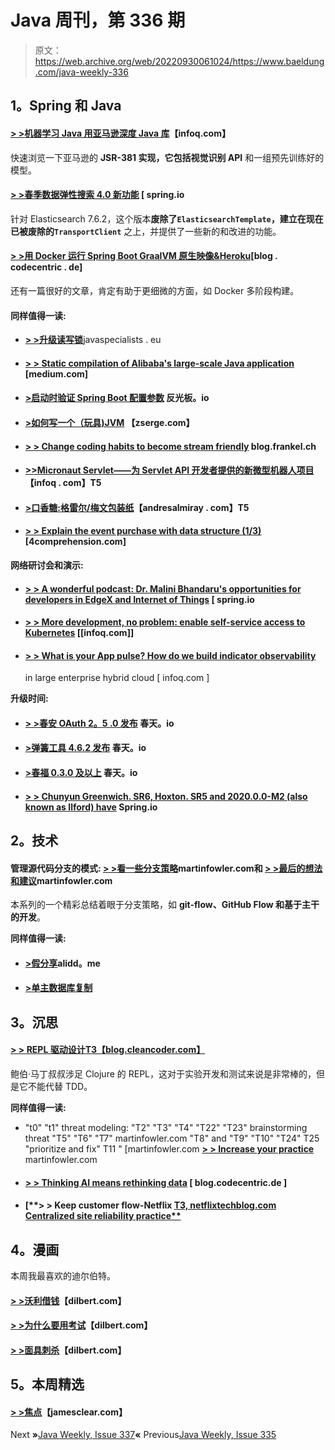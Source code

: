 # Java 周刊，第 336 期

> 原文：<https://web.archive.org/web/20220930061024/https://www.baeldung.com/java-weekly-336>

## 1。Spring 和 Java

#### [**> >机器学习 Java 用亚马逊深度 Java 库**](https://web.archive.org/web/20221208143856/https://www.infoq.com/articles/java-machine-learning-djl/)【infoq.com】

快速浏览一下亚马逊的 **JSR-381 实现，它包括视觉识别 API** 和一组预先训练好的模型。

#### [**> >春季数据弹性搜索 4.0 新功能**](https://web.archive.org/web/20221208143856/https://spring.io/blog/2020/05/27/what-s-new-in-spring-data-elasticsearch-4-0) [ spring.io

针对 Elasticsearch 7.6.2，这个版本**废除了`ElasticsearchTemplate`，建立在现在已被废除的`TransportClient`** 之上，并提供了一些新的和改进的功能。

#### [**> >用 Docker 运行 Spring Boot GraalVM 原生映像&Heroku**](https://web.archive.org/web/20221208143856/https://blog.codecentric.de/en/2020/06/spring-boot-graalvm-docker-heroku/)[blog . codecentric . de]

还有一篇很好的文章，肯定有助于更细微的方面，如 Docker 多阶段构建。

#### 同样值得一读:

*   [**> >升级读写锁**](https://web.archive.org/web/20221208143856/https://www.javaspecialists.eu/archive/Issue279.html)javaspecialists . eu
*   #### [**> > Static compilation of Alibaba's large-scale Java application**](https://web.archive.org/web/20221208143856/https://medium.com/graalvm/static-compilation-of-java-applications-at-alibaba-at-scale-2944163c92e) [medium.com]

*   #### [**>启动时验证 Spring Boot 配置参数**](https://web.archive.org/web/20221208143856/https://reflectoring.io/validate-spring-boot-configuration-parameters-at-startup/) 反光板。io

*   #### [**>如何写一个（玩具)JVM**](https://web.archive.org/web/20221208143856/https://zserge.com/posts/jvm/) 【zserge.com】

*   #### [**> > Change coding habits to become stream friendly**](https://web.archive.org/web/20221208143856/https://blog.frankel.ch/changing-coding-habits-stream-friendly/) blog.frankel.ch

*   #### [**>>Micronaut Servlet——为 Servlet API 开发者提供的新微型机器人项目**](https://web.archive.org/web/20221208143856/https://www.infoq.com/news/2020/05/micronaut-servlet-released/?utm_campaign=infoq_content&utm_source=infoq&utm_medium=feed&utm_term=Java)【infoq . com】T5

*   #### [**>口香糖:格雷尔/梅文包装纸**](https://web.archive.org/web/20221208143856/http://andresalmiray.com/gum-the-gradle-maven-wrapper/)【andresalmiray . com】T5

*   #### [**> > Explain the event purchase with data structure (1/3)**](https://web.archive.org/web/20221208143856/https://4comprehension.com/explaining-event-sourcing-with-data-structures-1-3/) [4comprehension.com]

**网络研讨会和演示:**

*   #### [**> > A wonderful podcast: Dr. Malini Bhandaru's opportunities for developers in EdgeX and Internet of Things**](https://web.archive.org/web/20221208143856/https://spring.io/blog/2020/05/28/a-bootiful-podcast-dr-malini-bhandaru-on-edgex-and-the-opportunities-for-developers-in-the-iot-space) [ spring.io

*   #### [**> > More development, no problem: enable self-service access to Kubernetes**](https://web.archive.org/web/20221208143856/https://www.infoq.com/presentations/tanzu-mission-control/?utm_campaign=infoq_content&utm_source=infoq&utm_medium=feed&utm_term=Java) [[infoq.com]]

*   #### [**> > What is your App pulse? How do we build indicator observability**](https://web.archive.org/web/20221208143856/https://www.infoq.com/presentations/pulse-cf/)

    in large enterprise hybrid cloud [ infoq.com ]

**升级时间:**

*   #### [**> >春安 OAuth 2。5 .0 发布**](https://web.archive.org/web/20221208143856/https://spring.io/blog/2020/05/28/spring-security-oauth-2-5-0-released) 春天。io

*   #### [**>弹簧工具 4.6.2 发布**](https://web.archive.org/web/20221208143856/https://spring.io/blog/2020/05/28/spring-tools-4-6-2-released) 春天。io

*   #### [**>春福 0.3.0 及以上**](https://web.archive.org/web/20221208143856/https://spring.io/blog/2020/05/28/spring-fu-0-3-0-and-beyond) 春天。io

*   #### [**> > Chunyun Greenwich. SR6, Hoxton. SR5 and 2020.0.0-M2 (also known as Ilford) have**](https://web.archive.org/web/20221208143856/https://spring.io/blog/2020/06/01/spring-cloud-greenwich-sr6-hoxton-sr5-and-2020-0-0-m2-aka-ilford-are-available) Spring.io

## 2。技术

#### 管理源代码分支的模式: [**> >看一些分支策略**](https://web.archive.org/web/20221208143856/https://martinfowler.com/articles/branching-patterns.html#LookingAtSomeBranchingPolicies)martinfowler.com和 [**> >最后的想法和建议**](https://web.archive.org/web/20221208143856/https://martinfowler.com/articles/branching-patterns.html#FinalThoughtsAndRecommendations)martinfowler.com

本系列的一个精彩总结着眼于分支策略，如 **git-flow、GitHub Flow 和基于主干的开发**。

**同样值得一读:**

*   #### [**>假分享**](https://web.archive.org/web/20221208143856/https://alidg.me/blog/2020/5/1/false-sharing)alidd。me

*   #### [**>单主数据库复制**](https://web.archive.org/web/20221208143856/https://vladmihalcea.com/single-primary-database-replication/)

## 3。沉思

#### [**> > REPL 驱动设计**T3【blog.cleancoder.com】](https://web.archive.org/web/20221208143856/http://blog.cleancoder.com/uncle-bob/2020/05/27/ReplDrivenDesign.html)

鲍伯·马丁叔叔涉足 Clojure 的 REPL，这对于实验开发和测试来说是非常棒的，但是它不能代替 TDD。

**同样值得一读:**

*   "t0" "t1" threat modeling: "T2" "T3" "T4" "T22" "T23" brainstorming threat "T5" "T6" "T7" martinfowler.com "T8" and "T9" "T10" "T24" T25 "prioritize and fix" T11 " [martinfowler.com [**> > Increase your practice**](https://web.archive.org/web/20221208143856/https://martinfowler.com/articles/agile-threat-modelling.html#GrowYourPractise) martinfowler.com
*   #### [**> > Thinking AI means rethinking data**](https://web.archive.org/web/20221208143856/https://blog.codecentric.de/en/2020/05/thinking-ai-means-re-thinking-data-infrastructure/) [ blog.codecentric.de ]

*   #### [**> > Keep customer flow-Netflix [ T3, netflixtechblog.com Centralized site reliability practice**](https://web.archive.org/web/20221208143856/https://netflixtechblog.com/keeping-customers-streaming-the-centralized-site-reliability-practice-at-netflix-205cc37aa9fb)

## 4。漫画

本周我最喜欢的迪尔伯特。

#### [**> >沃利借钱**](https://web.archive.org/web/20221208143856/https://dilbert.com/strip/2020-05-28)【dilbert.com】

#### [**> >为什么要用考试**](https://web.archive.org/web/20221208143856/https://dilbert.com/strip/2020-05-30)【dilbert.com】

#### [**> >面具刺杀**](https://web.archive.org/web/20221208143856/https://dilbert.com/strip/2020-06-02)【dilbert.com】

## 5。本周精选

#### [> >焦点](https://web.archive.org/web/20221208143856/https://jamesclear.com/focus)【jamesclear.com】

Next **»**[Java Weekly, Issue 337](/web/20221208143856/https://www.baeldung.com/java-weekly-337)**«** Previous[Java Weekly, Issue 335](/web/20221208143856/https://www.baeldung.com/java-weekly-335)